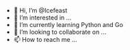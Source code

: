 - 👋 Hi, I’m @Icefeast
- 👀 I’m interested in ...
- 🌱 I’m currently learning Python and Go
- 💞️ I’m looking to collaborate on ...
- 📫 How to reach me ...

<!---
Icefeast/Icefeast is a ✨ special ✨ repository because its `README.md` (this file) appears on your GitHub profile.
You can click the Preview link to take a look at your changes.
--->
